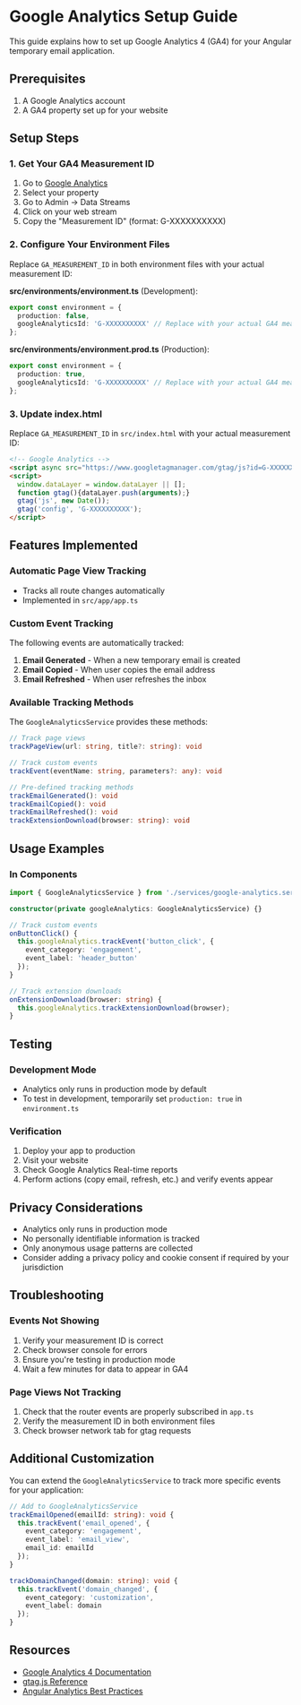 # Google Analytics Setup Guide

This guide explains how to set up Google Analytics 4 (GA4) for your Angular temporary email application.

## Prerequisites

1. A Google Analytics account
2. A GA4 property set up for your website

## Setup Steps

### 1. Get Your GA4 Measurement ID

1. Go to [Google Analytics](https://analytics.google.com/)
2. Select your property
3. Go to Admin → Data Streams
4. Click on your web stream
5. Copy the "Measurement ID" (format: G-XXXXXXXXXX)

### 2. Configure Your Environment Files

Replace `GA_MEASUREMENT_ID` in both environment files with your actual measurement ID:

**src/environments/environment.ts** (Development):
```typescript
export const environment = {
  production: false,
  googleAnalyticsId: 'G-XXXXXXXXXX' // Replace with your actual GA4 measurement ID
};
```

**src/environments/environment.prod.ts** (Production):
```typescript
export const environment = {
  production: true,
  googleAnalyticsId: 'G-XXXXXXXXXX' // Replace with your actual GA4 measurement ID
};
```

### 3. Update index.html

Replace `GA_MEASUREMENT_ID` in `src/index.html` with your actual measurement ID:

```html
<!-- Google Analytics -->
<script async src="https://www.googletagmanager.com/gtag/js?id=G-XXXXXXXXXX"></script>
<script>
  window.dataLayer = window.dataLayer || [];
  function gtag(){dataLayer.push(arguments);}
  gtag('js', new Date());
  gtag('config', 'G-XXXXXXXXXX');
</script>
```

## Features Implemented

### Automatic Page View Tracking
- Tracks all route changes automatically
- Implemented in `src/app/app.ts`

### Custom Event Tracking
The following events are automatically tracked:

1. **Email Generated** - When a new temporary email is created
2. **Email Copied** - When user copies the email address
3. **Email Refreshed** - When user refreshes the inbox

### Available Tracking Methods

The `GoogleAnalyticsService` provides these methods:

```typescript
// Track page views
trackPageView(url: string, title?: string): void

// Track custom events
trackEvent(eventName: string, parameters?: any): void

// Pre-defined tracking methods
trackEmailGenerated(): void
trackEmailCopied(): void
trackEmailRefreshed(): void
trackExtensionDownload(browser: string): void
```

## Usage Examples

### In Components

```typescript
import { GoogleAnalyticsService } from './services/google-analytics.service';

constructor(private googleAnalytics: GoogleAnalyticsService) {}

// Track custom events
onButtonClick() {
  this.googleAnalytics.trackEvent('button_click', {
    event_category: 'engagement',
    event_label: 'header_button'
  });
}

// Track extension downloads
onExtensionDownload(browser: string) {
  this.googleAnalytics.trackExtensionDownload(browser);
}
```

## Testing

### Development Mode
- Analytics only runs in production mode by default
- To test in development, temporarily set `production: true` in `environment.ts`

### Verification
1. Deploy your app to production
2. Visit your website
3. Check Google Analytics Real-time reports
4. Perform actions (copy email, refresh, etc.) and verify events appear

## Privacy Considerations

- Analytics only runs in production mode
- No personally identifiable information is tracked
- Only anonymous usage patterns are collected
- Consider adding a privacy policy and cookie consent if required by your jurisdiction

## Troubleshooting

### Events Not Showing
1. Verify your measurement ID is correct
2. Check browser console for errors
3. Ensure you're testing in production mode
4. Wait a few minutes for data to appear in GA4

### Page Views Not Tracking
1. Check that the router events are properly subscribed in `app.ts`
2. Verify the measurement ID in both environment files
3. Check browser network tab for gtag requests

## Additional Customization

You can extend the `GoogleAnalyticsService` to track more specific events for your application:

```typescript
// Add to GoogleAnalyticsService
trackEmailOpened(emailId: string): void {
  this.trackEvent('email_opened', {
    event_category: 'engagement',
    event_label: 'email_view',
    email_id: emailId
  });
}

trackDomainChanged(domain: string): void {
  this.trackEvent('domain_changed', {
    event_category: 'customization',
    event_label: domain
  });
}
```

## Resources

- [Google Analytics 4 Documentation](https://developers.google.com/analytics/devguides/collection/ga4)
- [gtag.js Reference](https://developers.google.com/analytics/devguides/collection/gtagjs)
- [Angular Analytics Best Practices](https://angular.io/guide/universal#analytics)